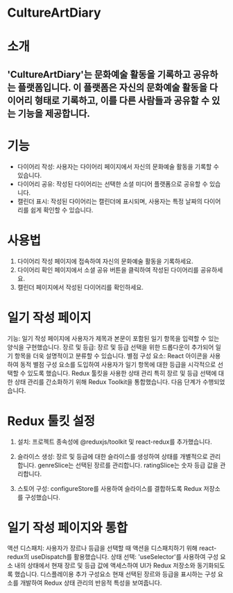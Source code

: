 # CultureArtDiary

# 소개
## 'CultureArtDiary'는 문화예술 활동을 기록하고 공유하는 플랫폼입니다. 이 플랫폼은 자신의 문화예술 활동을 다이어리 형태로 기록하고, 이를 다른 사람들과 공유할 수 있는 기능을 제공합니다.

# 기능
+ 다이어리 작성: 사용자는 다이어리 페이지에서 자신의 문화예술 활동을 기록할 수 있습니다.
+ 다이어리 공유: 작성된 다이어리는 선택한 소셜 미디어 플랫폼으로 공유할 수 있습니다.
+ 캘린더 표시: 작성된 다이어리는 캘린더에 표시되며, 사용자는 특정 날짜의 다이어리를 쉽게 확인할 수 있습니다.

# 사용법
1. 다이어리 작성 페이지에 접속하여 자신의 문화예술 활동을 기록하세요.
2. 다이어리 확인 페이지에서 소셜 공유 버튼을 클릭하여 작성된 다이어리를 공유하세요.
3. 캘린더 페이지에서 작성된 다이어리를 확인하세요.

# 일기 작성 페이지
기능: 일기 작성 페이지에 사용자가 제목과 본문이 포함된 일기 항목을 입력할 수 있는 양식을 구현했습니다.
장르 및 등급: 장르 및 등급 선택을 위한 드롭다운이 추가되어 일기 항목을 더욱 설명적이고 분류할 수 있습니다.
별점 구성 요소: React 아이콘을 사용하여 동적 별점 구성 요소를 도입하여 사용자가 일기 항목에 대한 등급을 시각적으로 선택할 수 있도록 했습니다.
Redux 툴킷을 사용한 상태 관리
특히 장르 및 등급 선택에 대한 상태 관리를 간소화하기 위해 Redux Toolkit을 통합했습니다. 다음 단계가 수행되었습니다.

# Redux 툴킷 설정
1. 설치: 프로젝트 종속성에 @reduxjs/toolkit 및 react-redux를 추가했습니다.
2. 슬라이스 생성: 장르 및 등급에 대한 슬라이스를 생성하여 상태를 개별적으로 관리합니다.
genreSlice는 선택된 장르를 관리합니다.
 ratingSlice는 숫자 등급 값을 관리합니다.

3. 스토어 구성: configureStore를 사용하여 슬라이스를 결합하도록 Redux 저장소를 구성했습니다.
# 일기 작성 페이지와 통합
액션 디스패치: 사용자가 장르나 등급을 선택할 때 액션을 디스패치하기 위해 react-redux의 useDispatch를 활용했습니다.
상태 선택: 'useSelector'를 사용하여 구성 요소 내의 상태에서 현재 장르 및 등급 값에 액세스하여 UI가 Redux 저장소와 동기화되도록 했습니다.
디스플레이용 추가 구성요소
현재 선택된 장르와 등급을 표시하는 구성 요소를 개발하여 Redux 상태 관리의 반응적 특성을 보여줍니다.
